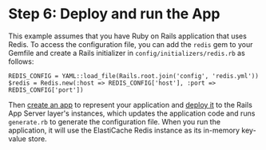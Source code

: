 # Step 6: Deploy and run the App<a name="other-services-redis-app"></a>

This example assumes that you have Ruby on Rails application that uses Redis\. To access the configuration file, you can add the `redis` gem to your Gemfile and create a Rails initializer in `config/initializers/redis.rb` as follows:

```
REDIS_CONFIG = YAML::load_file(Rails.root.join('config', 'redis.yml'))
$redis = Redis.new(:host => REDIS_CONFIG['host'], :port => REDIS_CONFIG['port'])
```

Then [create an app](workingapps-creating.md) to represent your application and [deploy it](workingapps-deploying.md) to the Rails App Server layer's instances, which updates the application code and runs `generate.rb` to generate the configuration file\. When you run the application, it will use the ElastiCache Redis instance as its in\-memory key\-value store\.